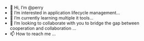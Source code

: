 - 👋 Hi, I’m @perry
- 👀 I’m interested in application lifecycle management...
- 🌱 I’m currently learning multiple it tools...
- 💞️ I’m looking to collaborate with you to bridge the gap between cooperation and collaboration ...
- 📫 How to reach me ...

<!---
perrydevre-lmn/perrydevre-lmn is a ✨ special ✨ repository because its `README.md` (this file) appears on your GitHub profile.
You can click the Preview link to take a look at your changes.
--->
